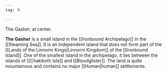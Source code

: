 ```yaml
---
tag: 🏝️

---
```

The Gasher, at center.
> 
**The Gasher** is a small island in the [[Ironbound Archipelago]] in the [[Steaming Sea]]. It is an independent island that does not form part of the [[Lands of the Linnorm Kings|Linnorm Kingdom]] of the [[Ironbound Island]]. One of the smallest island in the archipelago, it lies between the islands of [[Chakikoth Isle]] and [[Bloodglister]]. The land is quite mountainous and contains no major [[Human|human]] settlements.







